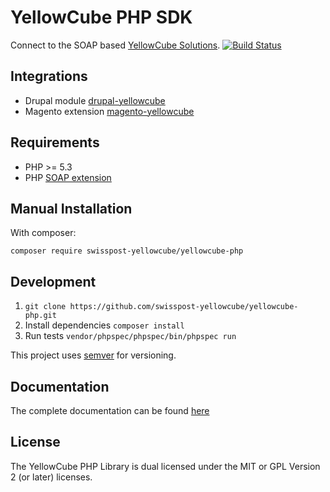 YellowCube PHP SDK
=========================

Connect to the SOAP based [YellowCube Solutions](http://yellowcube.ch/).
[![Build Status](https://travis-ci.org/swisspost-yellowcube/yellowcube-php.svg)](https://travis-ci.org/swisspost-yellowcube/yellowcube-php)

Integrations
------------

 * Drupal module [drupal-yellowcube](https://github.com/swisspost-yellowcube/drupal-yellowcube)
 * Magento extension [magento-yellowcube](https://github.com/swisspost-yellowcube/magento-yellowcube)


Requirements
------------

 * PHP >= 5.3
 * PHP [SOAP extension](http://php.net/manual/en/book.soap.php)

Manual Installation
-------------------

With composer:

    composer require swisspost-yellowcube/yellowcube-php

Development
-----------

1. `git clone https://github.com/swisspost-yellowcube/yellowcube-php.git`
2. Install dependencies `composer install`
3. Run tests `vendor/phpspec/phpspec/bin/phpspec run`

This project uses [semver](http://semver.org/) for versioning.

Documentation
-------------

The complete documentation can be found [here](http://swisspost-yellowcube.github.io/yellowcube-php/)

License
-------

The YellowCube PHP Library is dual licensed under the MIT or GPL Version 2 (or later) licenses.
